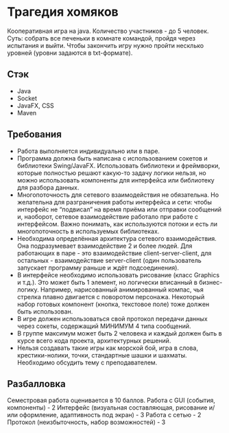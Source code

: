# Трагедия хомяков 

Кооперативная игра на java. Количество участников - до 5 человек. Суть: собрать все печеньки в комнате командой, пройдя через испытания и выйти. Чтобы закончить игру нужно пройти несклько уровней (уровни задаются в txt-формате).

## Стэк
- Java
- Socket
- JavaFX, CSS
- Maven

## Требования
- Работа выполняется индивидуально или в паре.
- Программа должна быть написана с использованием сокетов и библиотеки Swing/JavaFX. Использовать библиотеки и фреймворки, которые полностью решают какую-то задачу логики нельзя, но можно использовать компоненты для интерфейса или библиотеку для разбора данных.
- Многопоточность для сетевого взаимодействия не обязательна. Но желательна для разграничения работы интерфейса и сети: чтобы интерфейс не “подвисал” на время приёма или отправки сообщений и, наоборот, сетевое взаимодействие работало при работе с интерфейсом. Важно понимать, как используются потоки и есть ли многопоточность в используемых библиотеках.
- Необходима определённая архитектура сетевого взаимодействия. Она подразумевает взаимодействие 2 и более людей. Для работающих в паре - это взаимодействие client-server-client, для остальных -  взаимодействие server-client (один пользователь запускает программу раньше и ждёт подсоединения).
- В интерфейсе необходимо использовать рисование (класс Graphics и т.д.). Это может быть 1 элемент, но логически вписанный в бизнес-логику. Например, нарисованный анимированный компас, чья стрелка плавно двигается с поворотом персонажа. Некоторый набор готовых компонент (кнопка, текстовое поле) тоже должен быть использован.
- В игре должен использоваться свой протокол передачи данных через сокеты, содержащий МИНИМУМ 4 типа сообщений.
- В группе максимум может быть 2 человека и каждый должен быть в курсе всего кода проекта, архитектурных решений.
- Нельзя создавать такие игры как морской бой, игра в слова, крестики-нолики, точки, стандартные шашки и шахматы. Необходимо обсудить тему с преподавателем.
  
## Разбалловка
Семестровая работа оценивается в 10 баллов.
Работа с GUI (события, компоненты) - 2
Интерфейс (визуальная составляющая, рисование и/или оформление, адаптивность под экран) - 3
Работа с сетью - 2
Протокол (неизбыточность, набор возможностей) - 3
